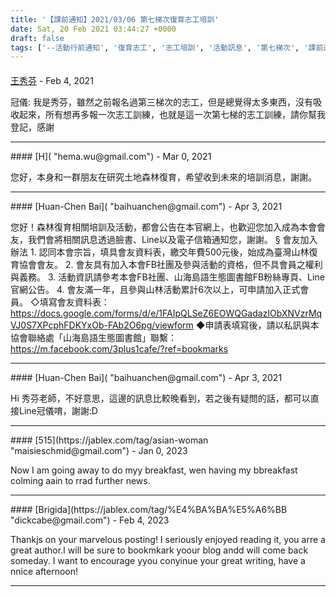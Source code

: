 ```yaml
---
title: '【課前通知】2021/03/06 第七梯次復育志工培訓'
date: Sat, 20 Feb 2021 03:44:27 +0000
draft: false
tags: ['--活動行前通知', '復育志工', '志工培訓', '活動訊息', '第七梯次', '課前通知']
---
```



#### 
[王秀芬]( "teacherha@st.tc.edu.tw") - <time datetime="2021-02-25 18:05:57">Feb 4, 2021</time>

冠儀: 我是秀芬，雖然之前報名過第三梯次的志工，但是總覺得太多東西，沒有吸收起來，所有想再多報一次志工訓練，也就是這一次第七梯的志工訓練，請你幫我登記，感謝
<hr />
#### 
[H]( "hema.wu@gmail.com") - <time datetime="2021-03-14 20:48:55">Mar 0, 2021</time>

您好，本身和一群朋友在研究土地森林復育，希望收到未來的培訓消息，謝謝。
<hr />
#### 
[Huan-Chen Bai]( "baihuanchen@gmail.com") - <time datetime="2021-04-14 09:46:13">Apr 3, 2021</time>

您好！森林復育相關培訓及活動，都會公告在本官網上，也歡迎您加入成為本會會友，我們會將相關訊息透過臉書、Line以及電子信箱通知您，謝謝。 § 會友加入辦法 1. 認同本會宗旨，填具會友資料表，繳交年費500元後，始成為臺灣山林復育協會會友。 2. 會友具有加入本會FB社團及參與活動的資格，但不具會員之權利與義務。 3. 活動資訊請參考本會FB社團、山海島語生態圖書館FB粉絲專頁、Line官網公告。 4. 會友滿一年，且參與山林活動累計6次以上，可申請加入正式會員。 ◇填寫會友資料表：https://docs.google.com/forms/d/e/1FAIpQLSeZ6EOWQGadazIObXNVzrMqVJ0S7XPcphFDKYxOb-FAb2O6pg/viewform ◆申請表填寫後，請以私訊與本協會聯絡處「山海島語生態圖書館」聯繫：https://m.facebook.com/3plus1cafe/?ref=bookmarks
<hr />
#### 
[Huan-Chen Bai]( "baihuanchen@gmail.com") - <time datetime="2021-04-14 09:47:09">Apr 3, 2021</time>

Hi 秀芬老師，不好意思，這邊的訊息比較晚看到，若之後有疑問的話，都可以直接Line冠儀唷，謝謝:D
<hr />
#### 
[515](https://jablex.com/tag/asian-woman "maisieschmid@gmail.com") - <time datetime="2023-01-15 16:54:42">Jan 0, 2023</time>

Now I am going away to do myy breakfast, wen having my bbreakfast colming aain to rrad further news.
<hr />
#### 
[Brigida](https://jablex.com/tag/%E4%BA%BA%E5%A6%BB "dickcabe@gmail.com") - <time datetime="2023-02-09 19:03:13">Feb 4, 2023</time>

Thankjs on your marvelous posting! I seriously enjoyed reading it, you arre a great author.I will be sure to bookmkark yoour blog andd will come back someday. I want to encourage yyou conyinue your great writing, have a nnice afternoon!
<hr />
